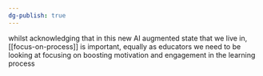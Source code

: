 ```yaml
---
dg-publish: true
---
```

whilst acknowledging that in this new AI augmented state that we live in, [[focus-on-process]] is important, equally as educators we need to be looking at focusing on boosting motivation and engagement in the learning process